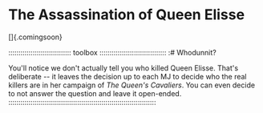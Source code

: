 # The Assassination of Queen Elisse

[]{.comingsoon}

::::::::::::::::::::::::::::::: toolbox :::::::::::::::::::::::::::::::::
:# Whodunnit?

You'll notice we don't actually tell you who killed Queen Elisse. That's
deliberate -- it leaves the decision up to each MJ to decide who the
real killers are in her campaign of *The Queen's Cavaliers*. You can even
decide to not answer the question and leave it open-ended.
:::::::::::::::::::::::::::::::::::::::::::::::::::::::::::::::::::::::::
